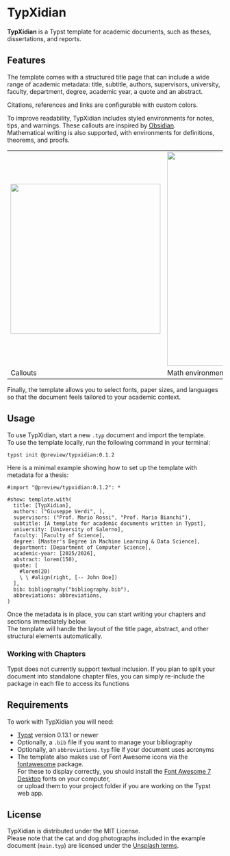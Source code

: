 # TypXidian

**TypXidian** is a Typst template for academic documents, such as theses, dissertations, and reports.

## Features

The template comes with a structured title page that can include a wide range of academic metadata: title, subtitle, authors, supervisors, university, faculty, department, degree, academic year, a quote and an abstract.  

Citations, references and links are configurable with custom colors.   

To improve readability, TypXidian includes styled environments for notes, tips, and warnings. These callouts are inspired by [Obsidian](https://obsidian.md/).  
Mathematical writing is also supported, with environments for definitions, theorems, and proofs.  

<table align="center">
    <tr>
        <td>
              <img src="https://github.com/user-attachments/assets/760fa379-bbae-4159-a181-63e9970224bf" width="350px">
        </td>
        <td>
            <img src="https://github.com/user-attachments/assets/c0023792-3e94-4b3e-82cf-13332423bd79" width="500px">
        </td>
    </tr>
    <tr>
        <td>Callouts</td>
        <td>Math environments</td>
    </tr>
</table>

Finally, the template allows you to select fonts, paper sizes, and languages so that the document feels tailored to your academic context.  

## Usage

To use TypXidian, start a new `.typ` document and import the template.  
To use the template locally, run the following command in your terminal:
```bash
typst init @preview/typxidian:0.1.2
```

Here is a minimal example showing how to set up the template with metadata for a thesis:  

```typst
#import "@preview/typxidian:0.1.2": *

#show: template.with(
  title: [TypXidian],
  authors: ("Giuseppe Verdi", ),
  supervisors: ("Prof. Mario Rossi", "Prof. Mario Bianchi"),
  subtitle: [A template for academic documents written in Typst],
  university: [University of Salerno],
  faculty: [Faculty of Science],
  degree: [Master's Degree in Machine Learning & Data Science],
  department: [Department of Computer Science],
  academic-year: [2025/2026],
  abstract: lorem(150),
  quote: [
    #lorem(20)
    \ \ #align(right, [-- John Doe])
  ],
  bib: bibliography("bibliography.bib"),
  abbreviations: abbreviations,
)
```

Once the metadata is in place, you can start writing your chapters and sections immediately below.  
The template will handle the layout of the title page, abstract, and other structural elements automatically.  

### Working with Chapters

Typst does not currently support textual inclusion. If you plan to split your document into standalone chapter files, you can simply re-include the package in each file to access its functions

## Requirements

To work with TypXidian you will need:

- [Typst](https://typst.app/) version 0.13.1 or newer
- Optionally, a `.bib` file if you want to manage your bibliography
- Optionally, an `abbreviations.typ` file if your document uses acronyms
- The template also makes use of Font Awesome icons via the [fontawesome](https://typst.app/universe/package/fontawesome) package.  
  For these to display correctly, you should install the [Font Awesome 7 Desktop](https://fontawesome.com/download) fonts on your computer,  
  or upload them to your project folder if you are working on the Typst web app.

## License

TypXidian is distributed under the MIT License.  
Please note that the cat and dog photographs included in the example document (`main.typ`) are licensed under the [Unsplash terms](https://unsplash.com/license).
